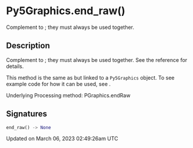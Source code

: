 # Py5Graphics.end_raw()

Complement to [](py5graphics_begin_raw); they must always be used together.

## Description

Complement to [](py5graphics_begin_raw); they must always be used together. See the [](py5graphics_begin_raw) reference for details.

This method is the same as [](sketch_end_raw) but linked to a `Py5Graphics` object. To see example code for how it can be used, see [](sketch_end_raw).

Underlying Processing method: PGraphics.endRaw

## Signatures

```python
end_raw() -> None
```

Updated on March 06, 2023 02:49:26am UTC

